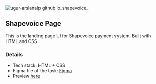 ![ugur-arslanalp github io_shapevoice_](https://user-images.githubusercontent.com/86876940/227037475-89cb9f0f-57e6-4df7-96f3-48f69f5dfcbc.png)

## Shapevoice Page
This is the landing page UI for Shapevoice payment system. Built with HTML and CSS 

### Details
* Tech stack: HTML + CSS
* Figma file of the task: [Figma](https://www.figma.com/file/vIlaWvGgGETRHgxR96RVck/Jagaad-Module-1-Exam?node-id=0-1&t=r2AXI7nR276p4qjX-0)
* Preview [here](https://ugur-arslanalp.github.io/shapevoice/)
